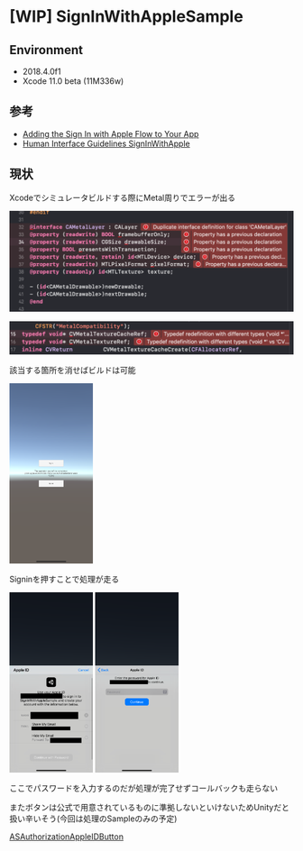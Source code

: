 # [WIP] SignInWithAppleSample

## Environment
- 2018.4.0f1
- Xcode 11.0 beta (11M336w)

## 参考
- [Adding the Sign In with Apple Flow to Your App
](https://developer.apple.com/documentation/authenticationservices/adding_the_sign_in_with_apple_flow_to_your_app)
- [Human Interface Guidelines SignInWithApple](https://developer.apple.com/design/human-interface-guidelines/sign-in-with-apple/overview/)

## 現状
Xcodeでシミュレータビルドする際にMetal周りでエラーが出る

![](./.image/img1.png)

![](./.image/img2.png)

該当する箇所を消せばビルドは可能


<img src="./.image/img3.png" height="320px">

Signinを押すことで処理が走る

<img src="./.image/img4.png" height="320px">
<img src="./.image/img5.png" height="320px">

ここでパスワードを入力するのだが処理が完了せずコールバックも走らない

またボタンは公式で用意されているものに準拠しないといけないためUnityだと扱い辛いそう(今回は処理のSampleのみの予定)

[ASAuthorizationAppleIDButton](https://developer.apple.com/documentation/authenticationservices/asauthorizationappleidbutton)